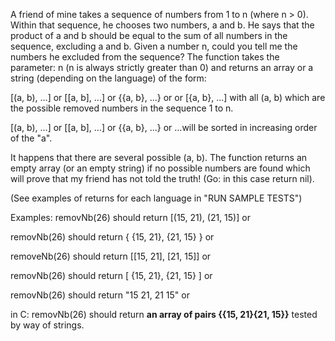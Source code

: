 A friend of mine takes a sequence of numbers from 1 to n (where n > 0).
Within that sequence, he chooses two numbers, a and b.
He says that the product of a and b should be equal to the sum of all numbers in the sequence, excluding a and b.
Given a number n, could you tell me the numbers he excluded from the sequence?
The function takes the parameter: n (n is always strictly greater than 0) and returns an array or a string (depending on the language) of the form:

[(a, b), ...] or [[a, b], ...] or {{a, b}, ...} or or [{a, b}, ...]
with all (a, b) which are the possible removed numbers in the sequence 1 to n.

[(a, b), ...] or [[a, b], ...] or {{a, b}, ...} or ...will be sorted in increasing order of the "a".

It happens that there are several possible (a, b). The function returns an empty array (or an empty string) if no possible numbers are found which will prove that my friend has not told the truth! (Go: in this case return nil).

(See examples of returns for each language in "RUN SAMPLE TESTS")

Examples:
removNb(26) should return [(15, 21), (21, 15)]
or

removNb(26) should return { {15, 21}, {21, 15} }
or

removeNb(26) should return [[15, 21], [21, 15]]
or

removNb(26) should return [ {15, 21}, {21, 15} ]
or

removNb(26) should return "15 21, 21 15"
or

in C:
removNb(26) should return  **an array of pairs {{15, 21}{21, 15}}**
tested by way of strings.
